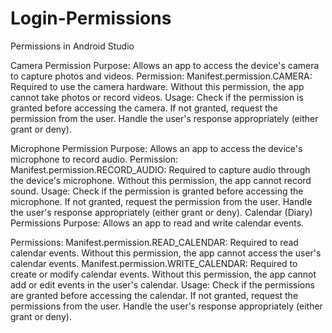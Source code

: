 # Login-Permissions
Permissions in Android Studio

Camera Permission
Purpose: Allows an app to access the device's camera to capture photos and videos.
Permission:
Manifest.permission.CAMERA: Required to use the camera hardware. Without this permission, the app cannot take photos or record videos.
Usage:
Check if the permission is granted before accessing the camera.
If not granted, request the permission from the user.
Handle the user's response appropriately (either grant or deny).

Microphone Permission
Purpose: Allows an app to access the device's microphone to record audio.
Permission:
Manifest.permission.RECORD_AUDIO: Required to capture audio through the device's microphone. Without this permission, the app cannot record sound.
Usage:
Check if the permission is granted before accessing the microphone.
If not granted, request the permission from the user.
Handle the user's response appropriately (either grant or deny).
Calendar (Diary) Permissions
Purpose: Allows an app to read and write calendar events.

Permissions:
Manifest.permission.READ_CALENDAR: Required to read calendar events. Without this permission, the app cannot access the user's calendar events.
Manifest.permission.WRITE_CALENDAR: Required to create or modify calendar events. Without this permission, the app cannot add or edit events in the user's calendar.
Usage:
Check if the permissions are granted before accessing the calendar.
If not granted, request the permissions from the user.
Handle the user's response appropriately (either grant or deny).
